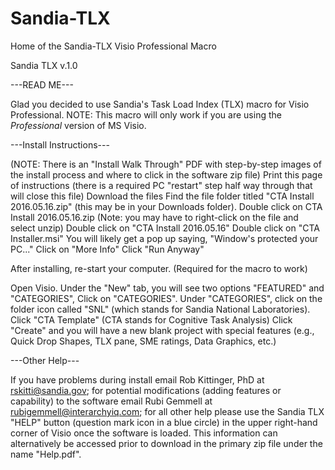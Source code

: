 # Sandia-TLX
Home of the Sandia-TLX Visio Professional Macro

Sandia TLX v.1.0  

---READ ME---

Glad you decided to use Sandia's Task Load Index (TLX) macro for Visio Professional. 
NOTE: This macro will only work if you are using the *Professional* version of MS Visio. 


---Install Instructions---

(NOTE: There is an "Install Walk Through" PDF with step-by-step images of the install process and where to click in the software zip file)
Print this page of instructions (there is a required PC "restart" step half way through that will close this file)
Download the files
Find the file folder titled "CTA Install 2016.05.16.zip" (this may be in your Downloads folder). 
Double click on CTA Install 2016.05.16.zip (Note: you may have to right-click on the file and select unzip)
Double click on "CTA Install 2016.05.16"
Double click on "CTA Installer.msi"
You will likely get a pop up saying, "Window's protected your PC..." 
Click on "More Info"
Click "Run Anyway"

After installing, re-start your computer. (Required for the macro to work)

Open Visio. 
Under the "New" tab, you will see two options "FEATURED" and "CATEGORIES", Click on "CATEGORIES".
Under "CATEGORIES", click on the folder icon called "SNL" (which stands for Sandia National Laboratories).
Click "CTA Template" (CTA stands for Cognitive Task Analysis)
Click "Create" and you will have a new blank project with special features (e.g., Quick Drop Shapes, TLX pane, SME ratings, Data Graphics, etc.) 


---Other Help---

If you have problems during install email Rob Kittinger, PhD at rskitti@sandia.gov; for potential modifications (adding features or capability) to the software email Rubi Gemmell at rubigemmell@interarchyiq.com; for all other help please use the Sandia TLX "HELP" button (question mark icon in a blue circle) in the upper right-hand corner of Visio once the software is loaded. This information can alternatively be accessed prior to download in the primary zip file under the name "Help.pdf".

